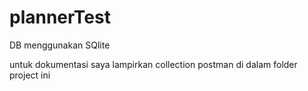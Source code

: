 # plannerTest

DB menggunakan SQlite

untuk dokumentasi saya lampirkan collection postman di dalam folder project ini
